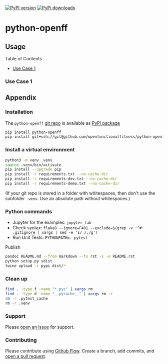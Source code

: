 [![PyPI version](https://badge.fury.io/py/python-openff.svg)](https://badge.fury.io/py/python-openff)
[![PyPi downloads](https://img.shields.io/pypi/dm/python-openff)](https://img.shields.io/pypi/dm/python-openff)


# python-openff

## Usage

Table of Contents

* [Use Case 1](#use-case-1)


### Use Case 1


## Appendix

### Installation
The `python-openff` [git repo](http://github.com/openfunctionalfitness/python-openff) is available as [PyPi package](https://pypi.org/project/python-openff)

```sh
pip install python-openff
pip install git+ssh://git@github.com/openfunctionalfitness/python-openff.git
```

### Install a virtual environment

```sh
python3 -m venv .venv
source .venv/bin/activate
pip install --upgrade pip
pip install -r requirements.txt --no-cache-dir
pip install -r requirements-dev.txt --no-cache-dir
pip install -r requirements-demo.txt --no-cache-dir
```

(If your git repo is stored in a folder with whitespaces, then don't use the subfolder `.venv`. Use an absolute path without whitespaces.)

### Python commands

* Jupyter for the examples: `jupyter lab`
* Check syntax: `flake8 --ignore=F401 --exclude=$(grep -v '^#' .gitignore | xargs | sed -e 's/ /,/g')`
* Run Unit Tests: `PYTHONPATH=. pytest`

Publish

```sh
pandoc README.md --from markdown --to rst -s -o README.rst
python setup.py sdist 
twine upload -r pypi dist/*
```

### Clean up 

```sh
find . -type f -name "*.pyc" | xargs rm
find . -type d -name "__pycache__" | xargs rm -r
rm -r .pytest_cache
rm -r .venv
```


### Support
Please [open an issue](https://github.com/openfunctionalfitness/python-openff/issues/new) for support.


### Contributing
Please contribute using [Github Flow](https://guides.github.com/introduction/flow/). Create a branch, add commits, and [open a pull request](https://github.com/openfunctionalfitness/python-openff/compare/).
